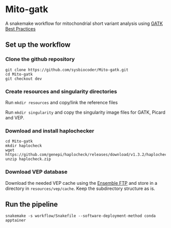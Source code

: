 # Mito-gatk

A snakemake workflow for mitochondrial short variant analysis using [GATK Best Practices](https://gatk.broadinstitute.org/hc/en-us/articles/4403870837275-Mitochondrial-short-variant-discovery-SNVs-Indels)

## Set up the workflow

### Clone the github repository

```
git clone https://github.com/sysbiocoder/Mito-gatk.git
cd Mito-gatk
git checkout dev
```

### Create resources and singularity directories

Run `mkdir resources` and copy/link the reference files


Run `mkdir singularity` and copy the singularity image files for GATK, Picard and VEP.

### Download and install haplochecker

```
cd Mito-gatk
mkdir haplocheck
wget https://github.com/genepi/haplocheck/releases/download/v1.3.2/haplocheck.zip
unzip haplocheck.zip
```

### Download VEP database

Download the needed VEP cache using the [Ensemble FTP](https://ftp.ensembl.org/pub/current_variation/indexed_vep_cache/) and store in a directory in `resources/vep/cache`. Keep the subdirectory structure as is. 

## Run the pipeline

`snakemake -s workflow/Snakefile --software-deployment-method conda apptainer`
